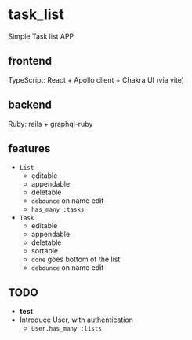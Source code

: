 # task_list
Simple Task list APP

## frontend
TypeScript: React + Apollo client + Chakra UI (via vite)
## backend
Ruby: rails + graphql-ruby

## features
- `List`
  - editable
  - appendable
  - deletable
  - `debounce` on name edit
  - `has_many :tasks`
- `Task`
  - editable
  - appendable
  - deletable
  - sortable
  - `done` goes bottom of the list
  - `debounce` on name edit

## TODO
- **test**
- Introduce User, with authentication
  - `User.has_many :lists`

